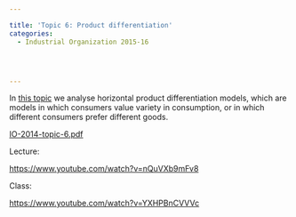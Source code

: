 ```yaml
---

title: 'Topic 6: Product differentiation'
categories:
  - Industrial Organization 2015-16




---
```

In <a href="http://www.tholden.org/wp-content/uploads/2014/12/IO-2014-topic-6.pdf">this topic</a> we analyse horizontal product differentiation models, which are models in which consumers value variety in consumption, or in which different consumers prefer different goods.

<div class="PDFcontainer">
<div class="PDFelement"><object data="http://www.tholden.org/wp-content/uploads/2014/12/IO-2014-topic-6.pdf" type="application/pdf" width="100%" height="100%"><a href="http://www.tholden.org/wp-content/uploads/2014/12/IO-2014-topic-6.pdf">IO-2014-topic-6.pdf</a></object></div>
</div>

Lecture:

https://www.youtube.com/watch?v=nQuVXb9mFv8

Class:

https://www.youtube.com/watch?v=YXHPBnCVVVc